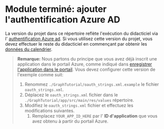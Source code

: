 # <a name="completed-module-add-azure-ad-authentication"></a>Module terminé: ajouter l'authentification Azure AD

La version du projet dans ce répertoire reflète l'exécution du didacticiel via l' [authentification Azure ad](https://docs.microsoft.com/graph/tutorials/android?tutorial-step=3). Si vous utilisez cette version du projet, vous devez effectuer le reste du didacticiel en commençant par obtenir les [données du calendrier](https://docs.microsoft.com/graph/tutorials/android?tutorial-step=4).

> **Remarque:** Nous partons du principe que vous avez déjà inscrit une application dans le portail Azure, comme indiqué dans [enregistrer l'application dans le portail](https://docs.microsoft.com/graph/tutorials/android?tutorial-step=2). Vous devez configurer cette version de l'exemple comme suit:
>
> 1. Renommez `./GraphTutorial/oauth_strings.xml.example` le fichier `oauth_strings.xml`.
> 1. Déplacez le `oauth_strings.xml` fichier dans le `./GraphTutorial/app/src/main/res/values` répertoire.
> 1. Modifiez le `oauth_strings.xml` fichier et effectuez les modifications suivantes.
>     1. Remplacez `YOUR_APP_ID_HERE` par l' **ID d'application** que vous avez obtenu à partir du portail Azure.